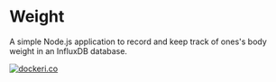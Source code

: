 # Weight

A simple Node.js application to record and keep track of ones's body weight in an InfluxDB database.

[![dockeri.co](https://dockeri.co/image/moreillon/weight)](https://hub.docker.com/r/moreillon/weight)
